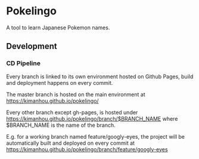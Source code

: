 # Pokelingo

A tool to learn Japanese Pokemon names.

## Development

### CD Pipeline

Every branch is linked to its own environment hosted on Github Pages, build and deployment happens on every commit.

The master branch is hosted on the main environment at https://kimanhou.github.io/pokelingo/

Every other branch except gh-pages, is hosted under https://kimanhou.github.io/pokelingo/branch/$BRANCH_NAME where $BRANCH_NAME is the name of the branch.

E.g. for a working branch named feature/googly-eyes, the project will be automatically built and deployed on every commit at https://kimanhou.github.io/pokelingo/branch/feature/googly-eyes
